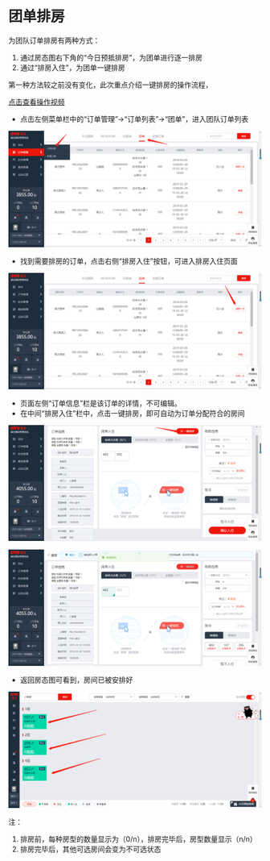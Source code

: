 # 团单排房

为团队订单排房有两种方式：

1. 通过房态图右下角的“今日预抵排房”，为团单进行逐一排房
2. 通过“排房入住”，为团单一键排房

第一种方法较之前没有变化，此次重点介绍一键排房的操作流程，

[点击查看操作视频](http://crs-pms-vidio.oss-cn-beijing.aliyuncs.com/%E4%B8%80%E9%94%AE%E6%8E%92%E6%88%BF.mp4)

* 点击左侧菜单栏中的“订单管理”→“订单列表”→“团单”，进入团队订单列表

![](../../../.gitbook/assets/image%20%28174%29.png)

* 找到需要排房的订单，点击右侧“排房入住”按钮，可进入排房入住页面

![](../../../.gitbook/assets/image%20%28121%29.png)

* 页面左侧“订单信息”栏是该订单的详情，不可编辑。
* 在中间“排房入住”栏中，点击一键排房，即可自动为订单分配符合的房间

![](../../../.gitbook/assets/image%20%28673%29.png)

![](../../../.gitbook/assets/image%20%28442%29.png)

* 返回房态图可看到，房间已被安排好

![](../../../.gitbook/assets/image%20%28583%29.png)

注：

1. 排房前，每种房型的数量显示为（0/n），排房完毕后，房型数量显示（n/n）
2. 排房完毕后，其他可选房间会变为不可选状态

